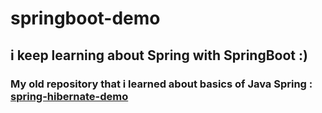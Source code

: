 # springboot-demo
## i keep learning about Spring  with SpringBoot :)

### My old repository that i learned about basics of Java Spring : <a href="https://github.com/kmlisler/spring-hibernate-demo" target="_blank"> spring-hibernate-demo </a>
